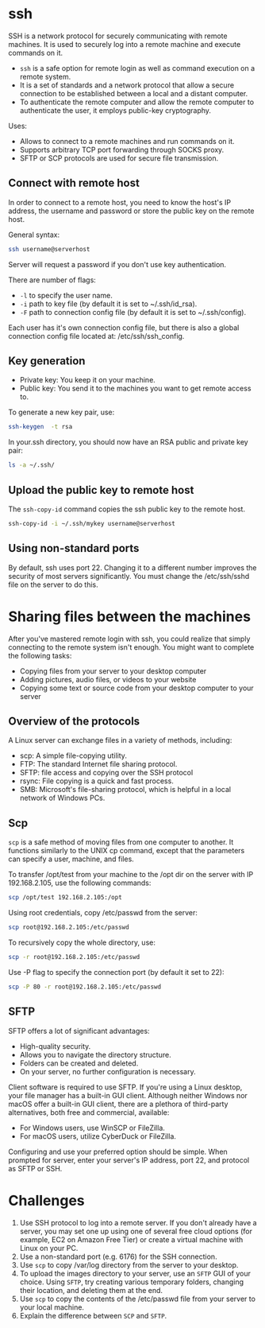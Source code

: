 <h1>ssh</h1>

SSH is a network protocol for securely communicating with remote machines. It is used to securely log into a remote machine and execute commands on it.

* <code>ssh</code> is a safe option for remote login as well as command execution on a remote system. 
* It is a set of standards and a network protocol that allow a secure connection to be established between a local and a distant computer.
* To authenticate the remote computer and allow the remote computer to authenticate the user, it employs public-key cryptography.

Uses:
* Allows to connect to a remote machines and run commands on it.
* Supports arbitrary TCP port forwarding through SOCKS proxy.
* SFTP or SCP protocols are used for secure file transmission.

<h2>Connect with remote host</h2>

In order to connect to a remote host, you need to know the host's IP address, the username and password or store the public key on the remote host.

General syntax:

```bash
ssh username@serverhost
```

Server will request a password if you don't use key authentication.

There are number of flags:
* <code>-l</code> to specify the user name.
* <code>-i</code> path to key file (by default it is set to ~/.ssh/id_rsa).
* <code>-F</code> path to connection config file (by default it is set to ~/.ssh/config).

Each user has it's own connection config file, but there is also a global connection config file located at: /etc/ssh/ssh_config.

<h2>Key generation</h2>

* Private key: You keep it on your machine.
* Public key: You send it to the machines you want to get remote access to.

To generate a new key pair, use:

```bash
ssh-keygen  -t rsa
```

In your.ssh directory, you should now have an RSA public and private key pair:

```bash
ls -a ~/.ssh/
```

<h2>Upload the public key to remote host</h2>

The <code>ssh-copy-id</code> command copies the ssh public key to the remote host.

```bash
ssh-copy-id -i ~/.ssh/mykey username@serverhost
```

<h2>Using non-standard ports</h2>
By default, ssh uses port 22. Changing it to a different number improves the security of most servers significantly. You must change the /etc/ssh/sshd file on the server to do this. 

<h1>Sharing files between the machines</h1>

After you've mastered remote login with ssh, you could realize that simply connecting to the remote system isn't enough.
You might want to complete the following tasks:

* Copying files from your server to your desktop computer
* Adding pictures, audio files, or videos to your website
* Copying some text or source code from your desktop computer to your server 

<h2>Overview of the protocols</h2>

A Linux server can exchange files in a variety of methods, including:

* scp: A simple file-copying utility.
* FTP: The standard Internet file sharing protocol.
* SFTP: file access and copying over the SSH protocol 
* rsync: File copying is a quick and fast process.
* SMB: Microsoft's file-sharing protocol, which is helpful in a local network of Windows PCs. 

<h2>Scp</h2>
<code>scp</code> is a safe method of moving files from one computer to another. It functions similarly to the UNIX cp command, except that the parameters can specify a user, machine, and files.

To transfer /opt/test from your machine to the /opt dir on the server with IP 192.168.2.105, use the following commands:

```bash
scp /opt/test 192.168.2.105:/opt
```

Using root credentials, copy /etc/passwd from the server:

```bash
scp root@192.168.2.105:/etc/passwd
```

To recursively copy the whole directory, use:

```bash
scp -r root@192.168.2.105:/etc/passwd
```

Use -P flag to specify the connection port (by default it set to 22):

```bash
scp -P 80 -r root@192.168.2.105:/etc/passwd
```

<h2>SFTP</h2>
SFTP offers a lot of significant advantages:

* High-quality security.
* Allows you to navigate the directory structure.
* Folders can be created and deleted.
* On your server, no further configuration is necessary. 

Client software is required to use SFTP. If you're using a Linux desktop, your file manager has a built-in GUI client. Although neither Windows nor macOS offer a built-in GUI client, there are a plethora of third-party alternatives, both free and commercial, available:

* For Windows users, use WinSCP or FileZilla.
* For macOS users, utilize CyberDuck or FileZilla.

Configuring and use your preferred option should be simple. When prompted for server, enter your server's IP address, port 22, and protocol as SFTP or SSH. 

<h1>Challenges</h1>

1. Use SSH protocol to log into a remote server. If you don't already have a server, you may set one up using one of several free cloud options (for example, EC2 on Amazon Free Tier) or create a virtual machine with Linux on your PC. 
2. Use a non-standard port (e.g. 6176) for the SSH connection.
3. Use <code>scp</code> to copy /var/log directory from the server to your desktop.
4. To upload the images directory to your server, use an <code>SFTP</code> GUI of your choice. Using <code>SFTP</code>, try creating various temporary folders, changing their location, and deleting them at the end. 
5. Use <code>scp</code> to copy the contents of the /etc/passwd file from your server to your local machine.
6. Explain the difference between <code>SCP</code> and <code>SFTP</code>.
